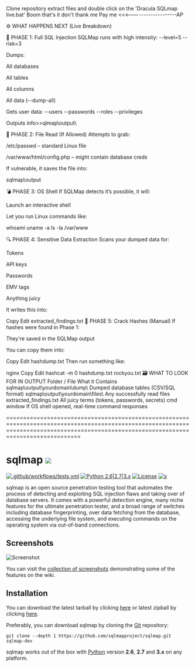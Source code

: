 
Clone repository extract files and double click on the 'Dracula SQLmap live.bat' Boom that's it don't thank me Pay me   <<<-------------------AP


⚙️ WHAT HAPPENS NEXT (Live Breakdown)

🔎 PHASE 1: Full SQL Injection
SQLMap runs with high intensity: --level=5 --risk=3

Dumps:

All databases

All tables

All columns

All data (--dump-all)

Gets user data: --users --passwords --roles --privileges

Outputs info>>qlmap\output\

📂 PHASE 2: File Read (If Allowed)
Attempts to grab:

/etc/passwd – standard Linux file

/var/www/html/config.php – might contain database creds

If vulnerable, it saves the file into:


sqlmap\output


💣 PHASE 3: OS Shell
If SQLMap detects it’s possible, it will:

Launch an interactive shell

Let you run Linux commands like:


whoami
uname -a
ls -la /var/www

🔍 PHASE 4: Sensitive Data Extraction
Scans your dumped data for:

Tokens

API keys

Passwords

EMV tags

Anything juicy

It writes this into:

Copy
Edit
extracted_findings.txt
🧠 PHASE 5: Crack Hashes (Manual)
If hashes were found in Phase 1:

They're saved in the SQLMap output

You can copy them into:

Copy
Edit
hashdump.txt
Then run something like:

nginx
Copy
Edit
hashcat -m 0 hashdump.txt rockyou.txt
🗃 WHAT TO LOOK FOR IN OUTPUT
Folder / File	What it Contains
sqlmap\output\yourdomain\dump\	Dumped database tables (CSV/SQL format)
sqlmap\output\yourdomain\files\	Any successfully read files
extracted_findings.txt	All juicy terms (tokens, passwords, secrets)
cmd window	If OS shell opened, real-time command responses

========================================================================================================================================================================================
# sqlmap ![](https://i.imgur.com/fe85aVR.png)

[![.github/workflows/tests.yml](https://github.com/sqlmapproject/sqlmap/actions/workflows/tests.yml/badge.svg)](https://github.com/sqlmapproject/sqlmap/actions/workflows/tests.yml) [![Python 2.6|2.7|3.x](https://img.shields.io/badge/python-2.6|2.7|3.x-yellow.svg)](https://www.python.org/) [![License](https://img.shields.io/badge/license-GPLv2-red.svg)](https://raw.githubusercontent.com/sqlmapproject/sqlmap/master/LICENSE) [![x](https://img.shields.io/badge/x-@sqlmap-blue.svg)](https://x.com/sqlmap)

sqlmap is an open source penetration testing tool that automates the process of detecting and exploiting SQL injection flaws and taking over of database servers. It comes with a powerful detection engine, many niche features for the ultimate penetration tester, and a broad range of switches including database fingerprinting, over data fetching from the database, accessing the underlying file system, and executing commands on the operating system via out-of-band connections.

Screenshots
----

![Screenshot](https://raw.github.com/wiki/sqlmapproject/sqlmap/images/sqlmap_screenshot.png)

You can visit the [collection of screenshots](https://github.com/sqlmapproject/sqlmap/wiki/Screenshots) demonstrating some of the features on the wiki.

Installation
----

You can download the latest tarball by clicking [here](https://github.com/sqlmapproject/sqlmap/tarball/master) or latest zipball by clicking [here](https://github.com/sqlmapproject/sqlmap/zipball/master).

Preferably, you can download sqlmap by cloning the [Git](https://github.com/sqlmapproject/sqlmap) repository:

    git clone --depth 1 https://github.com/sqlmapproject/sqlmap.git sqlmap-dev

sqlmap works out of the box with [Python](https://www.python.org/download/) version **2.6**, **2.7** and **3.x** on any platform.


